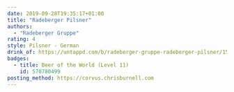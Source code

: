 ```yaml
---
date: 2019-09-28T19:35:17+01:00
title: "Radeberger Pilsner"
authors:
  - "Radeberger Gruppe"
rating: 4
style: Pilsner - German
drink_of: https://untappd.com/b/radeberger-gruppe-radeberger-pilsner/1589
badges:
  - title: Beer of the World (Level 11)
    id: 570780499
posting_method: https://corvus.chrisburnell.com
---
```

